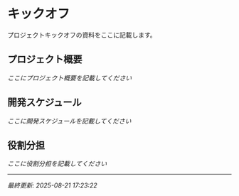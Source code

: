 # キックオフ

プロジェクトキックオフの資料をここに記載します。

## プロジェクト概要

*ここにプロジェクト概要を記載してください*

## 開発スケジュール

*ここに開発スケジュールを記載してください*

## 役割分担

*ここに役割分担を記載してください*

---

*最終更新: 2025-08-21 17:23:22*
